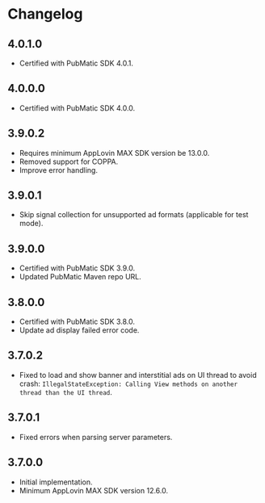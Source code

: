 # Changelog

## 4.0.1.0
* Certified with PubMatic SDK 4.0.1.

## 4.0.0.0
* Certified with PubMatic SDK 4.0.0.

## 3.9.0.2
* Requires minimum AppLovin MAX SDK version be 13.0.0.
* Removed support for COPPA.
* Improve error handling.

## 3.9.0.1
* Skip signal collection for unsupported ad formats (applicable for test mode).

## 3.9.0.0
* Certified with PubMatic SDK 3.9.0.
* Updated PubMatic Maven repo URL.

## 3.8.0.0
* Certified with PubMatic SDK 3.8.0.
* Update ad display failed error code.

## 3.7.0.2
* Fixed to load and show banner and interstitial ads on UI thread to avoid crash: `IllegalStateException: Calling View methods on another thread than the UI thread`.   

## 3.7.0.1
* Fixed errors when parsing server parameters.

## 3.7.0.0
* Initial implementation.
* Minimum AppLovin MAX SDK version 12.6.0.
